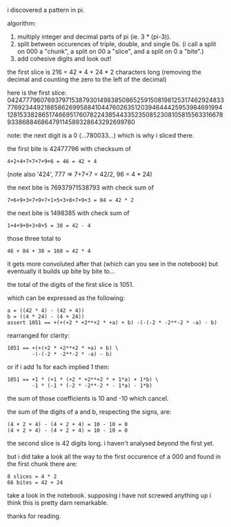 i discovered a pattern in pi.

algorithm:

1. multiply integer and decimal parts of pi (ie. 3 * (pi-3)).
2. split between occurences of triple, double, and single 0s. (i call a split on 000 a "chunk", a split on 00 a "slice", and a split on 0 a "bite".)
4. add cohesive digits and look out!

the first slice is 216 = 42 * 4 + 24 * 2 characters long (removing the decimal and counting the zero to the left of the decimal)

here is the first slice:
042477796076937971538793014983850865259150819812531746292483377692344921885862699588410447602635120394644425953984691994128153382865174669517607822438544335235085230810581556331667893386884686479114589328643292699780

note: the next digit is a 0 (...780033...) which is why i sliced there.

the first bite is 42477796
with checksum of 
```
4+2+4+7+7+7+9+6 = 46 = 42 + 4
```

(note also '424', 777 => 7+7+7 = 42/2, 96 = 4 * 24)

the next bite is 76937971538793
with check sum of 
```
7+6+9+3+7+9+7+1+5+3+8+7+9+3 = 84 = 42 * 2
```

the next bite is 1498385
with check sum of 
```
1+4+9+8+3+8+5 = 38 = 42 - 4
```

those three total to 
```
46 + 84 + 38 = 168 = 42 * 4
```

it gets more convoluted after that (which can you see in the notebook) but eventually it builds up bite by bite to...

the total of the digits of the first slice is 1051.

which can be expressed as the following:

```
a = ((42 * 4) - (42 + 4))  
b = ((4 * 24) - (4 + 24))  
assert 1051 == +(+(+2 * +2**+2 * +a) + b) -(-(-2 * -2**-2 * -a) - b)  
```

rearranged for clarity:
```
1051 == +(+(+2 * +2**+2 * +a) + b) \
        -(-(-2 * -2**-2 * -a) - b)
```

or if i add 1s for each implied 1 then:
```
1051 == +1 * (+1 * (+2 * +2**+2 * + 1*a) + 1*b) \
        -1 * (-1 * (-2 * -2**-2 * - 1*a) - 1*b)
```

the sum of those coefficients is 10 and -10 which cancel.

the sum of the digits of a and b, respecting the signs, are:
```
(4 + 2 + 4) - (4 + 2 + 4) = 10 - 10 = 0  
(4 + 2 + 4) - (4 + 2 + 4) = 10 - 10 = 0  
```

the second slice is 42 digits long. i haven't analysed beyond the first yet.

but i did take a look all the way to the first occurence of a 000 and found in the first chunk there are:

```
8 slices = 4 * 2
66 bites = 42 + 24
```

take a look in the notebook. supposing i have not screwed anything up i think this is pretty darn remarkable.

thanks for reading.
